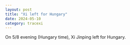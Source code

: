 ```yaml
---
layout: post
title: "Xi left for Hungary"
date: 2024-05-10
category: tracexi
---
```


On 5/8 evening (Hungary time), Xi Jinping left for Hungary.

